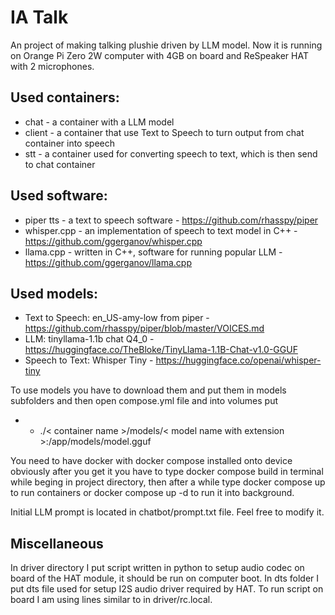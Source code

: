 # IA Talk

An project of making talking plushie driven by LLM model. Now it is running on Orange Pi Zero 2W computer with 4GB on board and ReSpeaker HAT with 2 microphones.

## Used containers:
- chat - a container with a LLM model
- client - a container that use Text to Speech to turn output from chat container into speech
- stt - a container used for converting speech to text, which is then send to chat container

## Used software:
- piper tts - a text to speech software - https://github.com/rhasspy/piper
- whisper.cpp - an implementation of speech to text model in C++ - https://github.com/ggerganov/whisper.cpp
- llama.cpp - written in C++, software for running popular LLM - https://github.com/ggerganov/llama.cpp

## Used models:
- Text to Speech: en_US-amy-low from piper - https://github.com/rhasspy/piper/blob/master/VOICES.md
- LLM: tinyllama-1.1b chat Q4_0 - https://huggingface.co/TheBloke/TinyLlama-1.1B-Chat-v1.0-GGUF
- Speech to Text: Whisper Tiny - https://huggingface.co/openai/whisper-tiny

To use models you have to download them and put them in models subfolders and then open compose.yml file and into volumes put 
- - ./< container name >/models/< model name with extension >:/app/models/model.gguf

You need to have docker with docker compose installed onto device obviously after you get it you have to type docker compose build in terminal while beging 
in project directory, then after a while type docker compose up to run containers or docker compose up -d to run it into background.

Initial LLM prompt is located in chatbot/prompt.txt file. Feel free to modify it.

## Miscellaneous

In driver directory I put script written in python to setup audio codec on board of the HAT module, it should be run on computer boot.
In dts folder I put dts file used for setup I2S audio driver required by HAT. To run script on board I am using lines similar to in driver/rc.local.